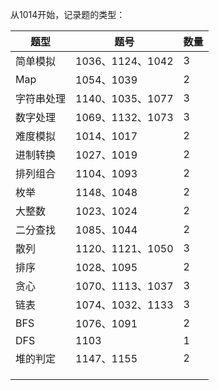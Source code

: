 从1014开始，记录题的类型：

| 题型       | 题号             | 数量 |
| ---------- | ---------------- | ---- |
| 简单模拟   | 1036、1124、1042 | 3    |
| Map        | 1054、1039       | 2    |
| 字符串处理 | 1140、1035、1077 | 3    |
| 数字处理   | 1069、1132、1073 | 3    |
| 难度模拟   | 1014、1017       | 2    |
| 进制转换   | 1027、1019       | 2    |
| 排列组合   | 1104、1093       | 2    |
| 枚举       | 1148、1048       | 2    |
| 大整数     | 1023、1024       | 2    |
| 二分查找   | 1085、1044       | 2    |
| 散列       | 1120、1121、1050 | 3    |
| 排序       | 1028、1095       | 2    |
| 贪心       | 1070、1113、1037 | 3    |
| 链表       | 1074、1032、1133 | 3    |
| BFS        | 1076、1091       | 2    |
| DFS        | 1103             | 1    |
| 堆的判定   | 1147、1155       | 2    |
|            |                  |      |
|            |                  |      |
|            |                  |      |

